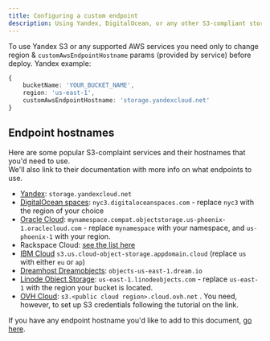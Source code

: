 ```yaml
---
title: Configuring a custom endpoint
description: Using Yandex, DigitalOcean, or any other S3-compliant storage service together with gatsby-plugin-s3
---
```


To use Yandex S3 or any supported AWS services you need only to change region & `customAwsEndpointHostname` params (provided by service) before deploy.
Yandex example:
```typescript
{
    bucketName: 'YOUR_BUCKET_NAME',
    region: 'us-east-1',
    customAwsEndpointHostname: 'storage.yandexcloud.net'
}
```

## Endpoint hostnames

Here are some popular S3-complaint services and their hostnames that you'd need to use.  
We'll also link to their documentation with more info on what endpoints to use.

- [Yandex](https://cloud.yandex.com/docs/storage/s3/): `storage.yandexcloud.net`
- [DigitalOcean spaces](https://developers.digitalocean.com/documentation/spaces/): `nyc3.digitaloceanspaces.com` - replace `nyc3` with the region of your choice
- [Oracle Cloud](https://docs.cloud.oracle.com/en-us/iaas/Content/Object/Tasks/s3compatibleapi.htm#APIrequirements): `mynamespace.compat.objectstorage.us-phoenix-1.oraclecloud.com` - replace `mynamespace` with your namespace, and `us-phoenix-1` with your region.
- Rackspace Cloud: [see the list here](https://developer.rackspace.com/docs/cloud-files/v1/general-api-info/service-access/#service-access)
- [IBM Cloud](https://cloud.ibm.com/docs/services/cloud-object-storage/api-reference?topic=cloud-object-storage-endpoints) `s3.us.cloud-object-storage.appdomain.cloud` (replace `us` with either `eu` or `ap`)
- [Dreamhost Dreamobjects](https://help.dreamhost.com/hc/en-us/articles/360001370846-What-DreamObjects-hostname-should-I-use-to-connect-): `objects-us-east-1.dream.io`
- [Linode Object Storage](https://www.linode.com/docs/platform/object-storage/pricing-and-limitations/#available-locations): `us-east-1.linodeobjects.com` - replace `us-east-1` with the region your bucket is located.
- [OVH Cloud](https://docs.ovh.com/gb/en/public-cloud/getting_started_with_the_swift_S3_API/): `s3.<public cloud region>.cloud.ovh.net` . You need, however, to set up S3 credentials following the tutorial on the link. 

If you have any endpoint hostname you'd like to add to this document, [go here](https://github.com/jariz/gatsby-plugin-s3/edit/master/recipes/custom-endpoint.md).
